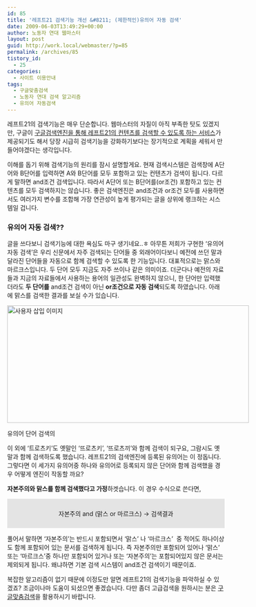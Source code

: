```yaml
---
id: 85
title: '레프트21 검색기능 개선 &#8211; (제한적인)유의어 자동 검색'
date: 2009-06-03T13:49:29+00:00
author: 노동자 연대 웹마스터
layout: post
guid: http://work.local/webmaster/?p=85
permalink: /archives/85
tistory_id:
  - 25
categories:
  - 사이트 이용안내
tags:
  - 구글맞춤검색
  - 노동자 연대 검색 알고리즘
  - 유의어 자동검색
---
```

레프트21의 검색기능은 매우 단순합니다. 웹마스터의 자질이 아직 부족한 탓도 있겠지만, 구글이 <a href="http://work.local/webmaster/webmaster/14" target="_blank" title="더 효과적으로 검색기능을 활용하자!" class="broken_link">구글검색엔진을 통해 레프트21의 컨텐츠를 검색할 수 있도록 하는 서비스</a>가 제공되기도 해서 당장 시급히 검색기능을 강화하기보다는 장기적으로 계획을 세워서 만들어야겠다는 생각입니다. 

이해를 돕기 위해 검색기능의 원리를 잠시 설명할게요. 현재 검색시스템은 검색창에 A단어와 B단어를 입력하면 A와 B단어를 모두 포함하고 있는 컨텐츠가 검색이 됩니다. 다르게 말하면 and조건 검색입니다. 따라서 A단어 또는 B단어를(or조건) 포함하고 있는 컨텐츠를 모두 검색하지는 않습니다. 좋은 검색엔진은 and조건과 or조건 모두를 사용하면서도 여러가지 변수를 조합해 가장 연관성이 높게 평가되는 글을 상위에 랭크하는 시스템일 겁니다. 

### 유의어 자동 검색??

글을 쓰다보니 검색기능에 대한 욕심도 마구 생기네요..ㅎ 아무튼 저희가 구현한 &#8216;유의어 자동 검색&#8217;은 우리 신문에서 자주 검색되는 단어들 중 외래어이다보니 예전에 쓰던 말과 달라진 단어들을 자동으로 함께 검색할 수 있도록 한 기능입니다. 대표적으로는 맑스와 마르크스입니다. 두 단어 모두 지금도 자주 쓰이나 같은 의미이죠. 더군다나 예전의 자료들과 지금의 자료들에서 사용하는 용어의 일관성도 완벽하지 않으니, 한 단어만 입력했더라도 <span style="font-weight: bold;">두 단어를</span> and조건 검색이 아닌 <span style="font-weight: bold;">or조건으로 자동 검색</span>되도록 하였습니다. 아래에 맑스를 검색한 결과를 보실 수가 있습니다. 

<div style="width: 570px" class="wp-caption aligncenter">
  <img src="http://work.local/webmaster/wp-content/uploads/1/cfile6.uf.13291D4E4D084708064A52.jpg" width="560" height="272" alt="사용자 삽입 이미지" />
  
  <p class="wp-caption-text">
    유의어 단어 검색의
  </p>
</div>이 외에 &#8216;트로츠키&#8217;도 옛말인 &#8216;뜨로츠키&#8217;, &#8216;뜨로츠끼&#8217;와 함께 검색이 되구요, 그람시도 옛말과 함께 검색하도록 했습니다. 레프트21의 검색엔진에 등록된 유의어는 이 정돕니다. 그렇다면 이 세가지 유의어중 하나와 유의어로 등록되지 않은 단어와 함께 검색했을 경우 어떻게 엔진이 작동할 까요? 

<span style="font-weight: bold;">자본주의와 맑스를 함께 검색했다고 가정</span>하겟습니다. 이 경우 수식으로 쓴다면,</p> 

<div style="padding: 10px; background-color: rgb(228, 228, 228); text-align: center;">
  <p>
    자본주의 and (맑스 or 마르크스) -> 검색결과
  </p>
</div>

풀어서 말하면 &#8216;자본주의&#8217;는 반드시 포함되면서 &#8216;맑스&#8217; 나 &#8216;마르크스&#8217;&nbsp; 중 적어도 하나이상도 함께 포함되어 있는 문서를 검색하게 됩니다. 즉 자본주의만 포함되어 있어나 &#8216;맑스&#8217; 또는 &#8216;마르크스&#8217;중 하나만 포함되어 있거나 또는 &#8216;자본주의&#8217;는 포함되어있지 않은 문서는 제외되게 됩니다. 왜냐하면 기본 검색 시스템이 and조건 검색이기 때문이죠.

복잡한 알고리즘이 없기 때문에 이정도만 알면 레프트21의 검색기능을 파악하실 수 있겠죠? 조금이나마 도움이 되셨으면 좋겠습니다. 다만 좀더 고급검색을 원하시는 분은 <a href="http://work.local/webmaster/webmaster/14" target="_blank" title="더 효과적으로 검색기능을 활용하자!" class="broken_link">구글맞춤검색</a>을 활용하시기 바랍니다.